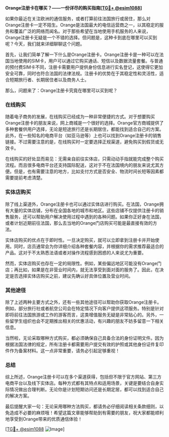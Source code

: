 **Orange注册卡在哪买？——一份详尽的购买指南[[TG💪+ @esim1088](https://t.me/s/esim1088)]**

如果你最近在关注欧洲的通信服务，或者打算前往法国旅行或居住，那么对Orange注册卡一定不陌生。Orange是法国最大的电信运营商之一，以其稳定的服务和覆盖广泛的网络而闻名。对于那些希望在当地使用手机服务的人来说，Orange注册卡无疑是一个不错的选择。但问题是，这种卡到底在哪里可以买到呢？今天，我们就来详细聊聊这个问题。

首先，让我们简单了解一下什么是Orange注册卡。Orange注册卡是一种可以在法国当地使用的SIM卡，用户可以通过它购买通话、短信以及数据流量套餐。与普通的预付费SIM卡不同，注册卡需要用户提供身份信息进行实名登记，这使得它更加安全可靠，同时也符合法国的法律法规。注册卡的优势在于其稳定性和灵活性，适合短期旅行者、长期居住者以及商务人士。

那么，问题来了：Orange注册卡究竟在哪里可以买到呢？

### 在线购买

随着电子商务的发展，在线购买已经成为一种非常便捷的方式。对于想要购买Orange注册卡的朋友来说，网上商城是一个很好的选择。Orange官方商城提供了多种套餐供用户选择，无论是短途旅行还是长期居住，都能找到适合自己的方案。此外，在一些知名的电商平台（如亚马逊等）上也可以找到Orange注册卡的销售链接。不过需要注意的是，在线购买时一定要选择正规渠道，避免购买到假货或无效卡。

在线购买的好处显而易见：无需亲自前往实体店，只需动动手指就能完成整个购买流程。而且很多电商平台还支持国际配送，这对于不在法国境内的朋友来说尤其方便。但是，也有需要注意的地方，比如支付方式是否安全、物流时间长短等因素都需要提前考虑清楚。

### 实体店购买

除了线上渠道外，Orange注册卡也可以通过实体店进行购买。在法国，Orange拥有大量的实体店铺，分布在全国各地的城市和地区。这些店铺不仅提供注册卡的销售服务，还可以帮助用户解决使用过程中遇到的各种问题。如果你正好身在法国，或者计划近期前往法国，那么去当地的Orange门店购买可能是最直接有效的方法。

实体店购买的优点在于即时性。一旦决定购买，就可以立即拿到注册卡并开始使用。同时，店员通常会为你详细介绍各种套餐内容，并根据你的需求推荐最适合的产品。这对于不太熟悉法语或者对操作流程感到困惑的人来说尤为重要。

然而，实体店购买也存在一定的局限性。例如，某些偏远地区可能没有Orange门店；再比如，如果是在非营业时间内，就无法享受到面对面的服务了。因此，在决定是否选择实体店购买之前，建议先确认好具体位置及营业时间。

### 其他途径

除了上述两种主要方式之外，还有一些其他途径可以帮助你获取Orange注册卡。例如，部分旅行社或者航空公司会在特定情况下向客户提供这项服务。特别是针对即将前往法国旅游或工作的游客而言，这类增值服务无疑是非常贴心的。另外，一些留学生组织也会不定期推出相关的优惠活动，有兴趣的朋友不妨多留意一下相关信息。

当然啦，无论采取哪种方式购买，都必须确保自己具备合法的身份证明文件。因为根据法国法律的规定，所有注册卡都需要用户提交有效的护照或其他身份证件复印件作为备案材料。这一点非常重要，请务必引起足够重视！

### 总结

综上所述，Orange注册卡可以在多个渠道获得，包括但不限于官方网站、第三方电商平台以及线下实体店。每种方式都有其特点和适用场景，关键是要结合自身实际情况做出合理判断。无论你是计划短期访问还是长期定居，都可以找到适合自己的解决方案。

最后提醒大家一句：无论采用哪种方法购买，都请务必仔细阅读相关条款细则，以免造成不必要的麻烦哦！希望这篇文章能够帮助到有需要的朋友，祝大家都能顺利地享受到Orange带来的优质通信体验！

[[TG💪+ @esim1088](https://t.me/s/esim1088) ![Image](https://i.postimg.cc/4NQfJmqS/Snipaste-2025-05-13-00-14-12.png)]
